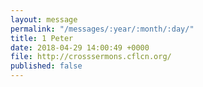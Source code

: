 ```yaml
---
layout: message
permalink: "/messages/:year/:month/:day/"
title: 1 Peter
date: 2018-04-29 14:00:49 +0000
file: http://crosssermons.cflcn.org/
published: false
---
```

